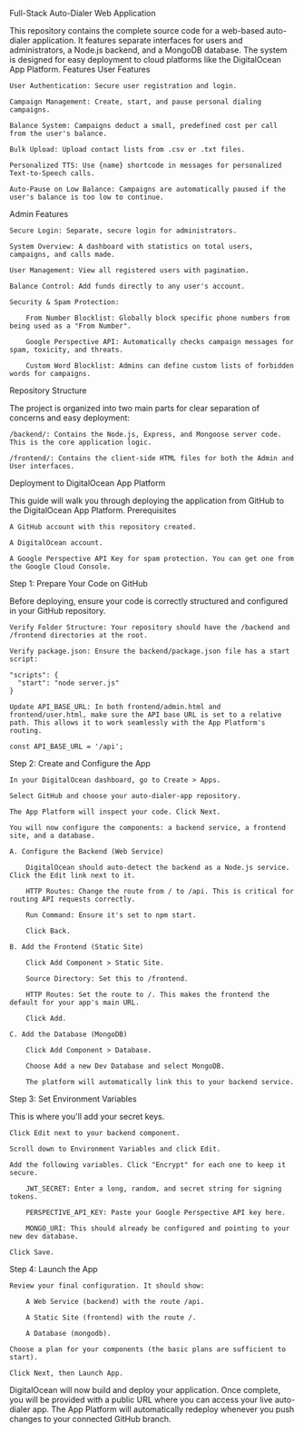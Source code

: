 Full-Stack Auto-Dialer Web Application

This repository contains the complete source code for a web-based auto-dialer application. It features separate interfaces for users and administrators, a Node.js backend, and a MongoDB database. The system is designed for easy deployment to cloud platforms like the DigitalOcean App Platform.
Features
User Features

    User Authentication: Secure user registration and login.

    Campaign Management: Create, start, and pause personal dialing campaigns.

    Balance System: Campaigns deduct a small, predefined cost per call from the user's balance.

    Bulk Upload: Upload contact lists from .csv or .txt files.

    Personalized TTS: Use {name} shortcode in messages for personalized Text-to-Speech calls.

    Auto-Pause on Low Balance: Campaigns are automatically paused if the user's balance is too low to continue.

Admin Features

    Secure Login: Separate, secure login for administrators.

    System Overview: A dashboard with statistics on total users, campaigns, and calls made.

    User Management: View all registered users with pagination.

    Balance Control: Add funds directly to any user's account.

    Security & Spam Protection:

        From Number Blocklist: Globally block specific phone numbers from being used as a "From Number".

        Google Perspective API: Automatically checks campaign messages for spam, toxicity, and threats.

        Custom Word Blocklist: Admins can define custom lists of forbidden words for campaigns.

Repository Structure

The project is organized into two main parts for clear separation of concerns and easy deployment:

    /backend/: Contains the Node.js, Express, and Mongoose server code. This is the core application logic.

    /frontend/: Contains the client-side HTML files for both the Admin and User interfaces.

Deployment to DigitalOcean App Platform

This guide will walk you through deploying the application from GitHub to the DigitalOcean App Platform.
Prerequisites

    A GitHub account with this repository created.

    A DigitalOcean account.

    A Google Perspective API Key for spam protection. You can get one from the Google Cloud Console.

Step 1: Prepare Your Code on GitHub

Before deploying, ensure your code is correctly structured and configured in your GitHub repository.

    Verify Folder Structure: Your repository should have the /backend and /frontend directories at the root.

    Verify package.json: Ensure the backend/package.json file has a start script:

    "scripts": {
      "start": "node server.js"
    }

    Update API_BASE_URL: In both frontend/admin.html and frontend/user.html, make sure the API base URL is set to a relative path. This allows it to work seamlessly with the App Platform's routing.

    const API_BASE_URL = '/api';

Step 2: Create and Configure the App

    In your DigitalOcean dashboard, go to Create > Apps.

    Select GitHub and choose your auto-dialer-app repository.

    The App Platform will inspect your code. Click Next.

    You will now configure the components: a backend service, a frontend site, and a database.

    A. Configure the Backend (Web Service)

        DigitalOcean should auto-detect the backend as a Node.js service. Click the Edit link next to it.

        HTTP Routes: Change the route from / to /api. This is critical for routing API requests correctly.

        Run Command: Ensure it's set to npm start.

        Click Back.

    B. Add the Frontend (Static Site)

        Click Add Component > Static Site.

        Source Directory: Set this to /frontend.

        HTTP Routes: Set the route to /. This makes the frontend the default for your app's main URL.

        Click Add.

    C. Add the Database (MongoDB)

        Click Add Component > Database.

        Choose Add a new Dev Database and select MongoDB.

        The platform will automatically link this to your backend service.

Step 3: Set Environment Variables

This is where you'll add your secret keys.

    Click Edit next to your backend component.

    Scroll down to Environment Variables and click Edit.

    Add the following variables. Click "Encrypt" for each one to keep it secure.

        JWT_SECRET: Enter a long, random, and secret string for signing tokens.

        PERSPECTIVE_API_KEY: Paste your Google Perspective API key here.

        MONGO_URI: This should already be configured and pointing to your new dev database.

    Click Save.

Step 4: Launch the App

    Review your final configuration. It should show:

        A Web Service (backend) with the route /api.

        A Static Site (frontend) with the route /.

        A Database (mongodb).

    Choose a plan for your components (the basic plans are sufficient to start).

    Click Next, then Launch App.

DigitalOcean will now build and deploy your application. Once complete, 
you will be provided with a public URL where you can access your live auto-dialer app. 
The App Platform will automatically redeploy whenever you push changes to your connected GitHub branch.
